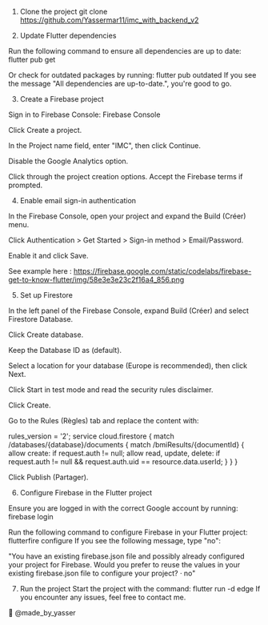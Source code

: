 1) Clone the project
git clone https://github.com/Yassermar11/imc_with_backend_v2

2) Update Flutter dependencies

Run the following command to ensure all dependencies are up to date:
flutter pub get

Or check for outdated packages by running:
flutter pub outdated
If you see the message "All dependencies are up-to-date.", you're good to go.

3) Create a Firebase project

Sign in to Firebase Console: Firebase Console

Click Create a project.

In the Project name field, enter "IMC", then click Continue.

Disable the Google Analytics option.

Click through the project creation options. Accept the Firebase terms if prompted.

4) Enable email sign-in authentication

In the Firebase Console, open your project and expand the Build (Créer) menu.

Click Authentication > Get Started > Sign-in method > Email/Password.

Enable it and click Save.

See example here : https://firebase.google.com/static/codelabs/firebase-get-to-know-flutter/img/58e3e3e23c2f16a4_856.png

5) Set up Firestore

In the left panel of the Firebase Console, expand Build (Créer) and select Firestore Database.

Click Create database.

Keep the Database ID as (default).

Select a location for your database (Europe is recommended), then click Next.

Click Start in test mode and read the security rules disclaimer.

Click Create.

Go to the Rules (Règles) tab and replace the content with:

rules_version = '2';
service cloud.firestore {
  match /databases/{database}/documents {
    match /bmiResults/{documentId} {
      allow create: if request.auth != null;
      allow read, update, delete: if request.auth != null && 
                                   request.auth.uid == resource.data.userId;
    }
  }
}

Click Publish (Partager).

6) Configure Firebase in the Flutter project

Ensure you are logged in with the correct Google account by running:
firebase login

Run the following command to configure Firebase in your Flutter project:
flutterfire configure
If you see the following message, type "no":

"You have an existing firebase.json file and possibly already configured your project for Firebase.
Would you prefer to reuse the values in your existing firebase.json file to configure your project? · no"

7) Run the project
Start the project with the command:
flutter run -d edge
If you encounter any issues, feel free to contact me.

📌 @made_by_yasser
